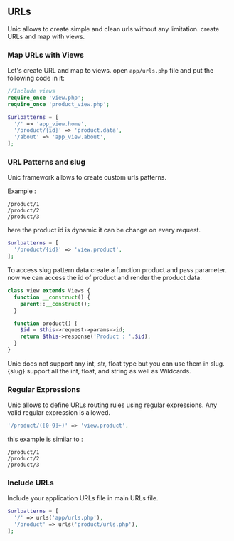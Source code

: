 ## URLs

  Unic allows to create simple and clean urls without any limitation. create URLs and map with views.

### Map URLs with Views

  Let's create URL and map to views. open `app/urls.php` file and put the following code in it:

```php
//Include views
require_once 'view.php';
require_once 'product_view.php';

$urlpatterns = [
  '/' => 'app_view.home',
  '/product/{id}' => 'product.data',
  '/about' => 'app_view.about',
];
```

### URL Patterns and slug

  Unic framework allows to create custom urls patterns.

  Example :
```
/product/1
/product/2
/product/3
```

  here the product id is dynamic it can be change on every request.

```php
$urlpatterns = [
  '/product/{id}' => 'view.product',
];
```

  To access slug pattern data create a function product and pass parameter. now we can access the id of product and render the product data.

```php
class view extends Views {
  function __construct() {
    parent::__construct();
  }

  function product() {
    $id = $this->request->params->id;
    return $this->response('Product : '.$id);
  }
}
```

  Unic does not support any int, str, float type but you can use them in slug. {slug} support all the int, float, and string as well as Wildcards.

### Regular Expressions

  Unic allows to define URLs routing rules using regular expressions. Any valid regular expression is allowed.

```php
'/product/([0-9]+)' => 'view.product',
```

  this example is similar to :

```
/product/1
/product/2
/product/3
```

### Include URLs

  Include your application URLs file in main URLs file.

```php
$urlpatterns = [
  '/' => urls('app/urls.php'),
  '/product' => urls('product/urls.php'),
];
```
